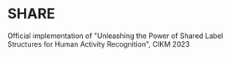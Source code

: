 # SHARE
Official implementation of "Unleashing the Power of Shared Label Structures for Human Activity Recognition", CIKM 2023
